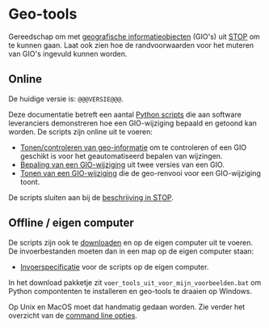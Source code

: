 # Geo-tools
Gereedschap om met [geografische informatieobjecten](@@@STOP_Documentatie_Url@@@gio-intro.html) (GIO's) uit [STOP](@@@STOP_Documentatie_Url@@@) om te kunnen gaan. Laat ook zien hoe de randvoorwaarden voor het muteren van GIO's ingevuld kunnen worden.

## Online
De huidige versie is: `@@@VERSIE@@@`.

Deze documentatie betreft een aantal [Python scripts](../broncode/geo-tools) die aan software leveranciers demonstreren hoe een GIO-wijziging bepaald en getoond kan worden. De scripts zijn online uit te voeren:

- [Tonen/controleren van geo-informatie](@@@GeoTools_Online_Url@@@toon_geo) om te controleren of een GIO geschikt is voor het geautomatiseerd bepalen van wijzingen.
- [Bepaling van een GIO-wijziging](@@@GeoTools_Online_Url@@@gio_wijziging) uit twee versies van een GIO.
- [Tonen van een GIO-wijziging](@@@GeoTools_Online_Url@@@toon_gio_wijziging) die de geo-renvooi voor een GIO-wijziging toont.

De scripts sluiten aan bij de [beschrijving in STOP](@@@STOP_Documentatie_Url@@@404.html).

## Offline / eigen computer
De scripts zijn ook te [downloaden](..) en op de eigen computer uit te voeren. De invoerbestanden moeten dan in een map op de eigen computer staan:

- [Invoerspecificatie](Invoerspecificatie) voor de scripts op de eigen computer.

In het download pakketje zit `voer_tools_uit_voor_mijn_voorbeelden.bat` om Python compontenten te installeren en geo-tools te draaien op Windows.

Op Unix en MacOS moet dat handmatig gedaan worden. Zie verder het overzicht van de [command line opties](Geo-tools-uitvoeren).
